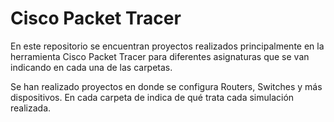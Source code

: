 # Cisco Packet Tracer
 En este repositorio se encuentran proyectos realizados principalmente en la herramienta Cisco Packet Tracer para diferentes asignaturas que se van indicando en cada una de las carpetas.
 
Se han realizado proyectos en donde se configura Routers, Switches y más dispositivos. En cada carpeta de indica de qué trata cada simulación realizada.  
